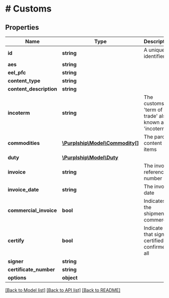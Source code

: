 # # Customs

## Properties

Name | Type | Description | Notes
------------ | ------------- | ------------- | -------------
**id** | **string** | A unique identifier | [optional]
**aes** | **string** |  | [optional]
**eel_pfc** | **string** |  | [optional]
**content_type** | **string** |  | [optional]
**content_description** | **string** |  | [optional]
**incoterm** | **string** | The customs &#39;term of trade&#39; also known as &#39;incoterm&#39; | [optional]
**commodities** | [**\Purplship\Model\Commodity[]**](Commodity.md) | The parcel content items | [optional]
**duty** | [**\Purplship\Model\Duty**](Duty.md) |  | [optional]
**invoice** | **string** | The invoice reference number | [optional]
**invoice_date** | **string** | The invoice date | [optional]
**commercial_invoice** | **bool** | Indicates if the shipment is commercial | [optional]
**certify** | **bool** | Indicate that signer certified confirmed all | [optional]
**signer** | **string** |  | [optional]
**certificate_number** | **string** |  | [optional]
**options** | **object** |  | [optional]

[[Back to Model list]](../../README.md#models) [[Back to API list]](../../README.md#endpoints) [[Back to README]](../../README.md)
